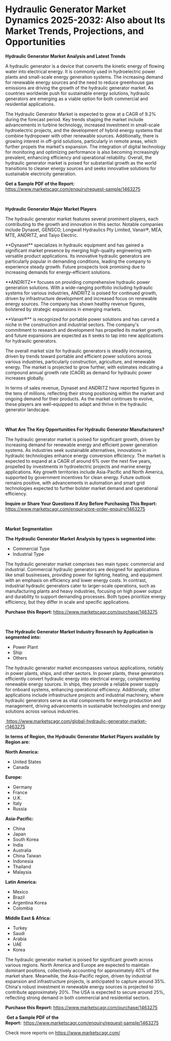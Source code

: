<p><h1>Hydraulic Generator Market Dynamics 2025-2032: Also about Its Market Trends, Projections, and Opportunities</h1></p><p><strong>Hydraulic Generator Market Analysis and Latest Trends</strong></p>
<p><p>A hydraulic generator is a device that converts the kinetic energy of flowing water into electrical energy. It is commonly used in hydroelectric power plants and small-scale energy generation systems. The increasing demand for renewable energy sources and the need to reduce greenhouse gas emissions are driving the growth of the hydraulic generator market. As countries worldwide push for sustainable energy solutions, hydraulic generators are emerging as a viable option for both commercial and residential applications.</p><p>The Hydraulic Generator Market is expected to grow at a CAGR of 9.2% during the forecast period. Key trends shaping the market include advancements in turbine technology, increased investment in small-scale hydroelectric projects, and the development of hybrid energy systems that combine hydropower with other renewable sources. Additionally, there is growing interest in off-grid solutions, particularly in remote areas, which further propels the market's expansion. The integration of digital technology for monitoring and optimizing performance is also becoming increasingly prevalent, enhancing efficiency and operational reliability. Overall, the hydraulic generator market is poised for substantial growth as the world transitions to cleaner energy sources and seeks innovative solutions for sustainable electricity generation.</p></p>
<p><strong>Get a Sample PDF of the Report:&nbsp;</strong> <a href="https://www.marketscagr.com/enquiry/request-sample/1463275?utm_campaign=2113&utm_medium=2&utm_source=Github&utm_content=ia&utm_term=18022025&utm_id=hydraulic-generator">https://www.marketscagr.com/enquiry/request-sample/1463275</a></p>
<p>&nbsp;</p>
<p><strong>Hydraulic Generator Major Market Players</strong></p>
<p><p>The hydraulic generator market features several prominent players, each contributing to the growth and innovation in this sector. Notable companies include Dynaset, GENSCO, Longwall Hydraulics Pty Limited, Vanair®, MEA, MTE, ANDRITZ, and Taiyo Electric.</p><p>**Dynaset** specializes in hydraulic equipment and has gained a significant market presence by merging high-quality engineering with versatile product applications. Its innovative hydraulic generators are particularly popular in demanding conditions, leading the company to experience steady growth. Future prospects look promising due to increasing demands for energy-efficient solutions.</p><p>**ANDRITZ** focuses on providing comprehensive hydraulic power generation solutions. With a wide-ranging portfolio including hydraulic systems for various industries, ANDRITZ is poised for continued growth, driven by infrastructure development and increased focus on renewable energy sources. The company has shown healthy revenue figures, bolstered by strategic expansions in emerging markets.</p><p>**Vanair®** is recognized for portable power solutions and has carved a niche in the construction and industrial sectors. The company's commitment to research and development has propelled its market growth, and future expansions are expected as it seeks to tap into new applications for hydraulic generators.</p><p>The overall market size for hydraulic generators is steadily increasing, driven by trends toward portable and efficient power solutions across various industries, particularly construction, agriculture, and renewable energy. The market is projected to grow further, with estimates indicating a compound annual growth rate (CAGR) as demand for hydraulic power increases globally.</p><p>In terms of sales revenue, Dynaset and ANDRITZ have reported figures in the tens of millions, reflecting their strong positioning within the market and ongoing demand for their products. As the market continues to evolve, these players are well-equipped to adapt and thrive in the hydraulic generator landscape.</p></p>
<p>&nbsp;</p>
<p><strong>What Are The Key Opportunities For Hydraulic Generator Manufacturers?</strong></p>
<p><p>The hydraulic generator market is poised for significant growth, driven by increasing demand for renewable energy and efficient power generation systems. As industries seek sustainable alternatives, innovations in hydraulic technologies enhance energy conversion efficiency. The market is expected to expand at a CAGR of around 6% over the next five years, propelled by investments in hydroelectric projects and marine energy applications. Key growth territories include Asia-Pacific and North America, supported by government incentives for clean energy. Future outlook remains positive, with advancements in automation and smart grid technologies expected to further bolster market demand and operational efficiency.</p></p>
<p><strong>Inquire or Share Your Questions If Any Before Purchasing This Report:</strong> <a href="https://www.marketscagr.com/enquiry/pre-order-enquiry/1463275?utm_campaign=2113&utm_medium=2&utm_source=Github&utm_content=ia&utm_term=18022025&utm_id=hydraulic-generator">https://www.marketscagr.com/enquiry/pre-order-enquiry/1463275</a></p>
<p>&nbsp;</p>
<p><strong>Market Segmentation</strong></p>
<p><strong>The Hydraulic Generator Market Analysis by types is segmented into:</strong></p>
<p><ul><li>Commercial Type</li><li>Industrial Type</li></ul></p>
<p><p>The hydraulic generator market comprises two main types: commercial and industrial. Commercial hydraulic generators are designed for applications like small businesses, providing power for lighting, heating, and equipment with an emphasis on efficiency and lower energy costs. In contrast, industrial hydraulic generators cater to larger-scale operations, such as manufacturing plants and heavy industries, focusing on high power output and durability to support demanding processes. Both types prioritize energy efficiency, but they differ in scale and specific applications.</p></p>
<p><strong>Purchase this Report:&nbsp;</strong><a href="https://www.marketscagr.com/purchase/1463275?utm_campaign=2113&utm_medium=2&utm_source=Github&utm_content=ia&utm_term=18022025&utm_id=hydraulic-generator">https://www.marketscagr.com/purchase/1463275</a></p>
<p>&nbsp;</p>
<p><strong>The Hydraulic Generator Market Industry Research by Application is segmented into:</strong></p>
<p><ul><li>Power Plant</li><li>Ship</li><li>Others</li></ul></p>
<p><p>The hydraulic generator market encompasses various applications, notably in power plants, ships, and other sectors. In power plants, these generators efficiently convert hydraulic energy into electrical energy, complementing renewable energy sources. In ships, they provide a reliable power supply for onboard systems, enhancing operational efficiency. Additionally, other applications include infrastructure projects and industrial machinery, where hydraulic generators serve as vital components for energy production and management, driving advancements in sustainable technologies and energy solutions across various industries.</p></p>
<p><a href="https://www.marketscagr.com/global-hydraulic-generator-market-r1463275?utm_campaign=2113&utm_medium=2&utm_source=Github&utm_content=ia&utm_term=18022025&utm_id=hydraulic-generator">&nbsp;https://www.marketscagr.com/global-hydraulic-generator-market-r1463275</a></p>
<p><strong>In terms of Region, the Hydraulic Generator Market Players available by Region are:</strong></p>
<p>
    <p> <strong> North America: </strong>
        <ul>
            <li>United States</li>
            <li>Canada</li>
        </ul>
        </p> 
    <p> <strong> Europe: </strong>
        <ul>
            <li>Germany</li>
            <li>France</li>
            <li>U.K.</li>
            <li>Italy</li>
            <li>Russia</li>
        </ul>
        </p> 
    <p> <strong> Asia-Pacific: </strong>
        <ul>
            <li>China</li>
            <li>Japan</li>
            <li>South Korea</li>
            <li>India</li>
            <li>Australia</li>
            <li>China Taiwan</li>
            <li>Indonesia</li>
            <li>Thailand</li>
            <li>Malaysia</li>
        </ul>
        </p> 
    <p> <strong> Latin America: </strong>
        <ul>
            <li>Mexico</li>
            <li>Brazil</li>
            <li>Argentina Korea</li>
            <li>Colombia</li>
        </ul>
        </p> 
    <p> <strong> Middle East & Africa: </strong>
        <ul>
            <li>Turkey</li>
            <li>Saudi</li>
            <li>Arabia</li>
            <li>UAE</li>
            <li>Korea</li>
        </ul>
    </p>
    </p>
<p><p>The hydraulic generator market is poised for significant growth across various regions. North America and Europe are expected to maintain dominant positions, collectively accounting for approximately 40% of the market share. Meanwhile, the Asia-Pacific region, driven by industrial expansion and infrastructure projects, is anticipated to capture around 35%. China's robust investment in renewable energy sources is projected to contribute approximately 20%. The USA is expected to secure around 25%, reflecting strong demand in both commercial and residential sectors.</p></p>
<p><strong>Purchase this Report: </strong><a href="https://www.marketscagr.com/purchase/1463275?utm_campaign=2113&utm_medium=2&utm_source=Github&utm_content=ia&utm_term=18022025&utm_id=hydraulic-generator">https://www.marketscagr.com/purchase/1463275</a></p>
<p>&nbsp;<strong>Get a Sample PDF of the Report:&nbsp;&nbsp;</strong><a href="https://www.marketscagr.com/enquiry/request-sample/1463275?utm_campaign=2113&utm_medium=2&utm_source=Github&utm_content=ia&utm_term=18022025&utm_id=hydraulic-generator">https://www.marketscagr.com/enquiry/request-sample/1463275</a></p>
<p><strong></strong></p>
<p>Check more reports on <a href="https://www.marketscagr.com/?utm_campaign=2113&utm_medium=2&utm_source=Github&utm_content=ia&utm_term=18022025&utm_id=hydraulic-generator">https://www.marketscagr.com/</a></p>